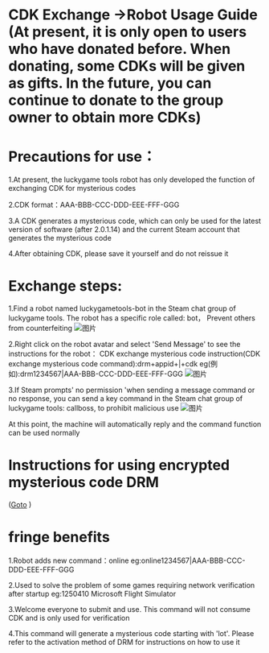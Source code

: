 <style>
body {
  background-image: url('background.jpg'); 
  background-size: cover; 
  background-position: center;
  background-repeat: no-repeat; 
  background-attachment: fixed; 
}
</style>
<script async src="https://pagead2.googlesyndication.com/pagead/js/adsbygoogle.js?client=ca-pub-7261994485465423"
     crossorigin="anonymous"></script>

# CDK Exchange ->Robot Usage Guide (At present, it is only open to users who have donated before. When donating, some CDKs will be given as gifts. In the future, you can continue to donate to the group owner to obtain more CDKs)

# Precautions for use：

1.At present, the luckygame tools robot has only developed the function of exchanging CDK for mysterious codes

2.CDK format：AAA-BBB-CCC-DDD-EEE-FFF-GGG

3.A CDK generates a mysterious code, which can only be used for the latest version of software (after 2.0.1.14) and the current Steam account that generates the mysterious code

4.After obtaining CDK, please save it yourself and do not reissue it

# Exchange steps:

1.Find a robot named luckygametools-bot in the Steam chat group of luckygame tools. The robot has a specific role called: bot， Prevent others from counterfeiting
![图片](https://github.com/user-attachments/assets/9182c8a6-ad50-49b2-9f53-d5bcd192795b)

2.Right click on the robot avatar and select 'Send Message' to see the instructions for the robot：
CDK exchange mysterious code instruction(CDK exchange mysterious code command):drm+appid+|+cdk
eg(例如):drm1234567|AAA-BBB-CCC-DDD-EEE-FFF-GGG
![图片](https://github.com/user-attachments/assets/0f621163-de7a-4f50-89f8-8f51209db8c3)



3.If Steam prompts' no permission 'when sending a message command or no response, you can send a key command in the Steam chat group of luckygame tools: callboss, to prohibit malicious use
![图片](https://github.com/user-attachments/assets/428203f8-3f5b-4d7e-818f-c842ec4772eb)

At this point, the machine will automatically reply and the command function can be used normally

# Instructions for using encrypted mysterious code DRM 
(<a href="https://luckygametools.github.io/README_en.html#supporting-automatic-authorization-activation-for-drm-games-requ" target="_blank">Goto</a> )

# fringe benefits

 1.Robot adds new command：online  eg:online1234567|AAA-BBB-CCC-DDD-EEE-FFF-GGG
 
 2.Used to solve the problem of some games requiring network verification after startup  eg:1250410 Microsoft Flight Simulator 
 
 3.Welcome everyone to submit and use. This command will not consume CDK and is only used for verification

 4.This command will generate a mysterious code starting with 'lot'. Please refer to the activation method of DRM for instructions on how to use it
